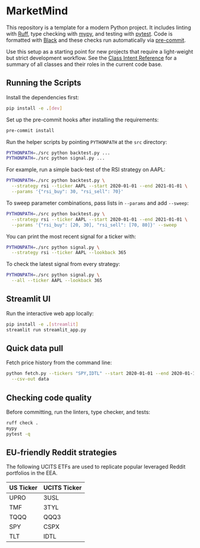 # MarketMind

This repository is a template for a modern Python project. It includes linting with [Ruff](https://docs.astral.sh/ruff/), type checking with [mypy](https://mypy-lang.org/), and testing with [pytest](https://docs.pytest.org/).
Code is formatted with [Black](https://black.readthedocs.io/) and these checks run automatically via [pre-commit](https://pre-commit.com/).

Use this setup as a starting point for new projects that require a light-weight but strict development workflow.
See the [Class Intent Reference](docs/class_intent.md) for a summary of all
classes and their roles in the current code base.

## Running the Scripts

Install the dependencies first:

```bash
pip install -e .[dev]
```

Set up the pre-commit hooks after installing the requirements:

```bash
pre-commit install
```

Run the helper scripts by pointing `PYTHONPATH` at the `src` directory:

```bash
PYTHONPATH=./src python backtest.py ...
PYTHONPATH=./src python signal.py ...
```

For example, run a simple back-test of the RSI strategy on AAPL:

```bash
PYTHONPATH=./src python backtest.py \
  --strategy rsi --ticker AAPL --start 2020-01-01 --end 2021-01-01 \
  --params '{"rsi_buy": 30, "rsi_sell": 70}'
```

To sweep parameter combinations, pass lists in `--params` and add `--sweep`:

```bash
PYTHONPATH=./src python backtest.py \
  --strategy rsi --ticker AAPL --start 2020-01-01 --end 2021-01-01 \
  --params '{"rsi_buy": [20, 30], "rsi_sell": [70, 80]}' --sweep
```

You can print the most recent signal for a ticker with:

```bash
PYTHONPATH=./src python signal.py \
  --strategy rsi --ticker AAPL --lookback 365
```
To check the latest signal from every strategy:
```bash
PYTHONPATH=./src python signal.py \
  --all --ticker AAPL --lookback 365
```

## Streamlit UI

Run the interactive web app locally:

```bash
pip install -e .[streamlit]
streamlit run streamlit_app.py
```

## Quick data pull

Fetch price history from the command line:

```bash
python fetch.py --tickers "SPY,IDTL" --start 2020-01-01 --end 2020-01-10 \
  --csv-out data
```

## Checking code quality

Before committing, run the linters, type checker, and tests:

```bash
ruff check .
mypy
pytest -q
```

## EU-friendly Reddit strategies

The following UCITS ETFs are used to replicate popular leveraged Reddit portfolios in the EEA.

| US Ticker | UCITS Ticker |
|-----------|--------------|
| UPRO | 3USL |
| TMF  | 3TYL |
| TQQQ | QQQ3 |
| SPY  | CSPX |
| TLT  | IDTL |
